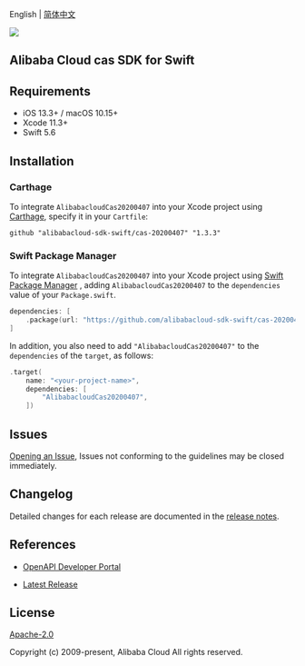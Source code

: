 English | [简体中文](README-CN.md)

![](https://aliyunsdk-pages.alicdn.com/icons/AlibabaCloud.svg)

## Alibaba Cloud cas SDK for Swift

## Requirements

- iOS 13.3+ / macOS 10.15+
- Xcode 11.3+
- Swift 5.6

## Installation

### Carthage

To integrate `AlibabacloudCas20200407` into your Xcode project using [Carthage](https://github.com/Carthage/Carthage), specify it in your `Cartfile`:

```ogdl
github "alibabacloud-sdk-swift/cas-20200407" "1.3.3"
```

### Swift Package Manager

To integrate `AlibabacloudCas20200407` into your Xcode project using [Swift Package Manager](https://swift.org/package-manager/) , adding `AlibabacloudCas20200407` to the `dependencies` value of your `Package.swift`.

```swift
dependencies: [
    .package(url: "https://github.com/alibabacloud-sdk-swift/cas-20200407.git", from: "1.3.3")
]
```

In addition, you also need to add `"AlibabacloudCas20200407"` to the `dependencies` of the `target`, as follows:

```swift
.target(
    name: "<your-project-name>",
    dependencies: [
        "AlibabacloudCas20200407",
    ])
```

## Issues

[Opening an Issue](https://github.com/alibabacloud-sdk-swift/cas-20200407/issues/new), Issues not conforming to the guidelines may be closed immediately.

## Changelog

Detailed changes for each release are documented in the [release notes](./ChangeLog.txt).

## References

* [OpenAPI Developer Portal](https://next.api.alibabacloud.com/home)
- [Latest Release](https://github.com/alibabacloud-sdk-swift/cas-20200407)

## License

[Apache-2.0](http://www.apache.org/licenses/LICENSE-2.0)

Copyright (c) 2009-present, Alibaba Cloud All rights reserved.
